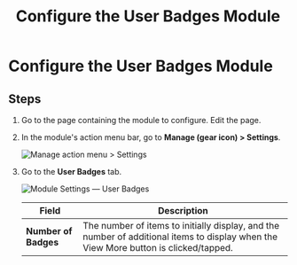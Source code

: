 ﻿---
uid: config-module-user-badges
topic: config-module-user-badges
locale: en
title: Configure the User Badges Module
dnneditions: 
dnnversion: 09.02.00
parent-topic: module-user-badges
related-topics: configure-module-on-page-pb-all
---

# Configure the User Badges Module

## Steps

1.  Go to the page containing the module to configure. Edit the page.
2.  In the module's action menu bar, go to **Manage (gear icon) \> Settings**.
    
      
    
    ![Manage action menu > Settings](/images/scr-actionmenu-manage-settings.png)
    
      
    
3.  Go to the **User Badges** tab.
    
      
    
    ![Module Settings — User Badges](/images/scr-modulesettings-UserBadges.png)
    
      
    
    |**Field**|**Description**|
    |---|---|
    |**Number of Badges**|The number of items to initially display, and the number of additional items to display when the View More button is clicked/tapped.|
